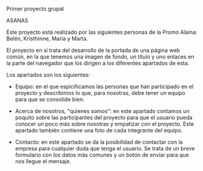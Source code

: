 Primer proyecto grupal

ASANAS

Este proyecto está realizado por las siguientes personas de la Promo Alaina: Belén, Kristhinne, María y Marta.

El proyecto en sí trata del desarrollo de la portada de una página web común, en la que tenemos una imagen de fondo, un título y uno enlaces en la parte del navegador que los dirigen a los diferentes apartados de esta.

Los apartados son los siguientes:

- Equipo: en el que espicificamos las personas que han participado en el proyecto y describimos lo que, para nosotras, debe tener un equipo para que se consolide bien.

- Acerca de nosotros, "quienes somos": en este apartado contamos un poquito sobre las participantes del proyecto para que el usuario pueda conocer un poco más sobre nosotras y empatizar con el proyecto. Este apartado también contiene una foto de cada integrante del equipo.

- Contacto: en este apartado se da la posibilidad de contactar con la empresa para cualquier duda que tenga el usuario. Se trata de un breve formulario con los datos más comunes y un botón de enviar para que nos llegue el mensaje.
